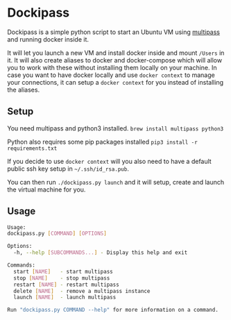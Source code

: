 # Dockipass

Dockipass is a simple python script to start an Ubuntu VM using [multipass](https://multipass.run/) and running docker inside it.

It will let you launch a new VM and install docker inside and mount `/Users` in it. It will also create aliases to docker and docker-compose which will allow you to work with these without installing them locally on your machine. In case you want to have docker locally and use `docker context` to manage your connections, it can  setup a `docker context` for you instead of installing the aliases. 

## Setup
You need multipass and python3 installed. 
`brew install multipass python3`

Python also requires some pip packages installed
`pip3 install -r requirements.txt`

If you decide to use `docker context` will you also need to have a default public ssh key setup in `~/.ssh/id_rsa.pub`.

You can then run `./dockipass.py launch` and it will setup, create and launch the virtual machine for you.

## Usage
```sh
Usage:
dockipass.py [COMMAND] [OPTIONS]

Options:
  -h, --help [SUBCOMMANDS...] - Display this help and exit

Commands:
  start [NAME]   - start multipass
  stop [NAME]    - stop multipass
  restart [NAME] - restart multipass
  delete [NAME]  - remove a multipass instance
  launch [NAME]  - launch multipass

Run "dockipass.py COMMAND --help" for more information on a command.
```